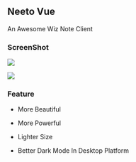 ## Neeto Vue
An Awesome Wiz Note Client

### ScreenShot

![](https://img.tanknee.cn/img/20200910133411.png)

![](https://img.tanknee.cn/img/20200910133430.png)

### Feature

- More Beautiful

- More Powerful

- Lighter Size

- Better Dark Mode In Desktop Platform
